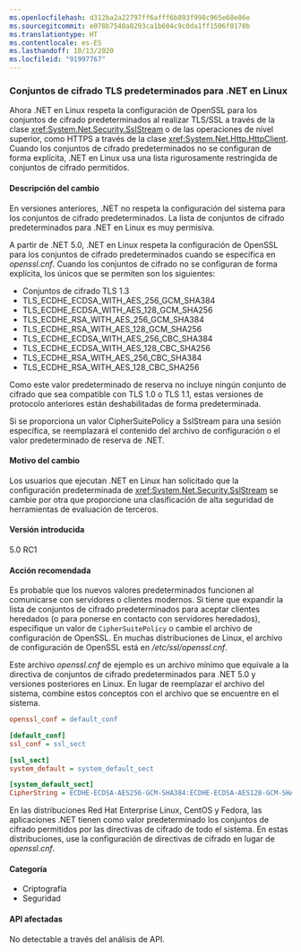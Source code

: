 ```yaml
---
ms.openlocfilehash: d312ba2a22797ff6afff6b893f998c965e68e86e
ms.sourcegitcommit: e078b7540a8293ca1b604c9c0da1ff1506f0170b
ms.translationtype: HT
ms.contentlocale: es-ES
ms.lasthandoff: 10/13/2020
ms.locfileid: "91997767"
---
```

### <a name="default-tls-cipher-suites-for-net-on-linux"></a>Conjuntos de cifrado TLS predeterminados para .NET en Linux

Ahora .NET en Linux respeta la configuración de OpenSSL para los conjuntos de cifrado predeterminados al realizar TLS/SSL a través de la clase <xref:System.Net.Security.SslStream> o de las operaciones de nivel superior, como HTTPS a través de la clase <xref:System.Net.Http.HttpClient>. Cuando los conjuntos de cifrado predeterminados no se configuran de forma explícita, .NET en Linux usa una lista rigurosamente restringida de conjuntos de cifrado permitidos.

#### <a name="change-description"></a>Descripción del cambio

En versiones anteriores, .NET no respeta la configuración del sistema para los conjuntos de cifrado predeterminados. La lista de conjuntos de cifrado predeterminados para .NET en Linux es muy permisiva.

A partir de .NET 5.0, .NET en Linux respeta la configuración de OpenSSL para los conjuntos de cifrado predeterminados cuando se especifica en *openssl.cnf*. Cuando los conjuntos de cifrado no se configuran de forma explícita, los únicos que se permiten son los siguientes:

- Conjuntos de cifrado TLS 1.3
- TLS_ECDHE_ECDSA_WITH_AES_256_GCM_SHA384
- TLS_ECDHE_ECDSA_WITH_AES_128_GCM_SHA256
- TLS_ECDHE_RSA_WITH_AES_256_GCM_SHA384
- TLS_ECDHE_RSA_WITH_AES_128_GCM_SHA256
- TLS_ECDHE_ECDSA_WITH_AES_256_CBC_SHA384
- TLS_ECDHE_ECDSA_WITH_AES_128_CBC_SHA256
- TLS_ECDHE_RSA_WITH_AES_256_CBC_SHA384
- TLS_ECDHE_RSA_WITH_AES_128_CBC_SHA256

Como este valor predeterminado de reserva no incluye ningún conjunto de cifrado que sea compatible con TLS 1.0 o TLS 1.1, estas versiones de protocolo anteriores están deshabilitadas de forma predeterminada.

Si se proporciona un valor CipherSuitePolicy a SslStream para una sesión específica, se reemplazará el contenido del archivo de configuración o el valor predeterminado de reserva de .NET.

#### <a name="reason-for-change"></a>Motivo del cambio

Los usuarios que ejecutan .NET en Linux han solicitado que la configuración predeterminada de <xref:System.Net.Security.SslStream> se cambie por otra que proporcione una clasificación de alta seguridad de herramientas de evaluación de terceros.

#### <a name="version-introduced"></a>Versión introducida

5.0 RC1

#### <a name="recommended-action"></a>Acción recomendada

Es probable que los nuevos valores predeterminados funcionen al comunicarse con servidores o clientes modernos. Si tiene que expandir la lista de conjuntos de cifrado predeterminados para aceptar clientes heredados (o para ponerse en contacto con servidores heredados), especifique un valor de `CipherSuitePolicy` o cambie el archivo de configuración de OpenSSL. En muchas distribuciones de Linux, el archivo de configuración de OpenSSL está en */etc/ssl/openssl.cnf*.

Este archivo *openssl.cnf* de ejemplo es un archivo mínimo que equivale a la directiva de conjuntos de cifrado predeterminados para .NET 5.0 y versiones posteriores en Linux. En lugar de reemplazar el archivo del sistema, combine estos conceptos con el archivo que se encuentre en el sistema.

```ini
openssl_conf = default_conf

[default_conf]
ssl_conf = ssl_sect

[ssl_sect]
system_default = system_default_sect

[system_default_sect]
CipherString = ECDHE-ECDSA-AES256-GCM-SHA384:ECDHE-ECDSA-AES128-GCM-SHA256:ECDHE-RSA-AES256-GCM-SHA384:ECDHE-RSA-AES128-GCM-SHA256:ECDHE-ECDSA-AES256-SHA384:ECDHE-ECDSA-AES128-SHA256:ECDHE-RSA-AES256-SHA384:ECDHE-RSA-AES128-SHA256
```

En las distribuciones Red Hat Enterprise Linux, CentOS y Fedora, las aplicaciones .NET tienen como valor predeterminado los conjuntos de cifrado permitidos por las directivas de cifrado de todo el sistema. En estas distribuciones, use la configuración de directivas de cifrado en lugar de *openssl.cnf*.

#### <a name="category"></a>Categoría

- Criptografía
- Seguridad

#### <a name="affected-apis"></a>API afectadas

No detectable a través del análisis de API.

<!--

#### Affected APIs

- Not detectible via API analysis.

-->
